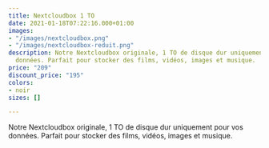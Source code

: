 ```yaml
---
title: Nextcloudbox 1 TO
date: 2021-01-18T07:22:16.000+01:00
images:
- "/images/nextcloudbox.png"
- "/images/nextcloudbox-reduit.png"
description: Notre Nextcloudbox originale, 1 TO de disque dur uniquement pour vos
  données. Parfait pour stocker des films, vidéos, images et musique.
price: "209"
discount_price: "195"
colors:
- noir
sizes: []

---
```

Notre Nextcloudbox originale, 1 TO de disque dur uniquement pour vos données. Parfait pour stocker des films, vidéos, images et musique.
